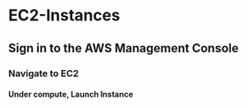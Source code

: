 # EC2-Instances
## Sign in to the AWS Management Console
### Navigate to EC2
#### Under compute, Launch Instance
